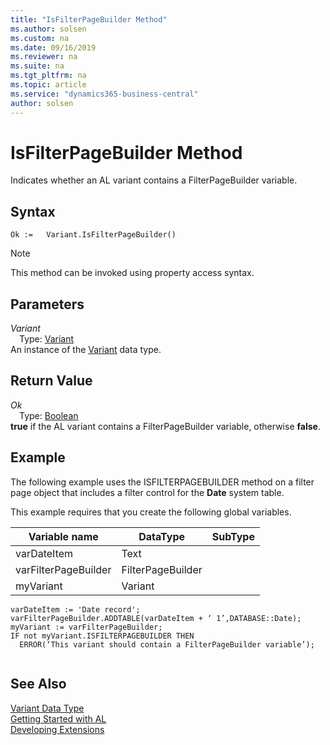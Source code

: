```yaml
---
title: "IsFilterPageBuilder Method"
ms.author: solsen
ms.custom: na
ms.date: 09/16/2019
ms.reviewer: na
ms.suite: na
ms.tgt_pltfrm: na
ms.topic: article
ms.service: "dynamics365-business-central"
author: solsen
---
```

[//]: # (START>DO_NOT_EDIT)
[//]: # (IMPORTANT:Do not edit any of the content between here and the END>DO_NOT_EDIT.)
[//]: # (Any modifications should be made in the .xml files in the ModernDev repo.)
# IsFilterPageBuilder Method
Indicates whether an AL variant contains a FilterPageBuilder variable.


## Syntax
```
Ok :=   Variant.IsFilterPageBuilder()
```
> [!NOTE]  
> This method can be invoked using property access syntax.  

## Parameters
*Variant*  
&emsp;Type: [Variant](variant-data-type.md)  
An instance of the [Variant](variant-data-type.md) data type.  

## Return Value
*Ok*  
&emsp;Type: [Boolean](../boolean/boolean-data-type.md)  
**true** if the AL variant contains a FilterPageBuilder variable, otherwise **false**.  


[//]: # (IMPORTANT: END>DO_NOT_EDIT)

## Example  
 The following example uses the ISFILTERPAGEBUILDER method on a filter page object that includes a filter control for the **Date** system table.  
  
 This example requires that you create the following global variables.  
  
|Variable name|DataType|SubType|  
|-------------------|--------------|-------------|  
|varDateItem|Text||  
|varFilterPageBuilder|FilterPageBuilder||  
|myVariant|Variant||  
  
```  
varDateItem := 'Date record';  
varFilterPageBuilder.ADDTABLE(varDateItem + ‘ 1’,DATABASE::Date);  
myVariant := varFilterPageBuilder;  
IF not myVariant.ISFILTERPAGEBUILDER THEN   
  ERROR(‘This variant should contain a FilterPageBuilder variable’);  
  
```  

## See Also
[Variant Data Type](variant-data-type.md)  
[Getting Started with AL](../../devenv-get-started.md)  
[Developing Extensions](../../devenv-dev-overview.md)